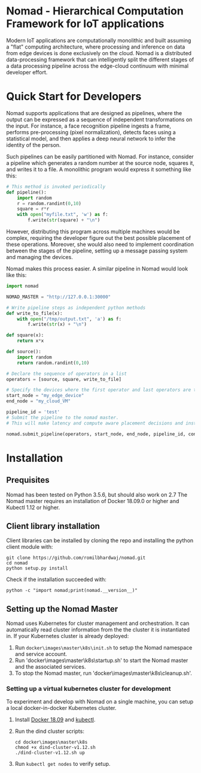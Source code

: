 # Nomad - Hierarchical Computation Framework for IoT applications
Modern IoT applications are computationally monolithic and built assuming a "flat" computing architecture, where processing and inference on data from edge devices is done exclusively on the cloud. Nomad is a distributed data-processing framework that can intelligently split the different stages of a data processing pipeline across the edge-cloud continuum with minimal developer effort.

# Quick Start for Developers
Nomad supports applications that are designed as pipelines, where the output can be expressed as a sequence of independent transformations on the input. For instance, a face recognition  pipeline ingests a frame, performs pre-processing (pixel normalization), detects faces using a statistical model, and then applies a deep neural network to infer the identity of the person.

Such pipelines can be easily partitioned with Nomad. For instance, consider a pipeline which generates a random number at the source node, squares it, and writes it to a file. A monolithic program would express it something like this:
```python
# This method is invoked periodically
def pipeline():
    import random
    r = random.randint(0,10)
    square = r*r
    with open("myfile.txt", 'w') as f:
        f.write(str(square) + "\n")
```

However, distributing this program across multiple machines would be complex, requiring the developer figure out the best possible placement of these operations. Moreover, she would also need to implement coordination between the stages of the pipeline, setting up a message passing system and managing the devices.

Nomad makes this process easier. A similar pipeline in Nomad would look like this:

```python
import nomad

NOMAD_MASTER = "http://127.0.0.1:30000"

# Write pipeline steps as independent python methods
def write_to_file(x):
    with open("/tmp/output.txt", 'a') as f:
        f.write(str(x) + "\n")

def square(x):
    return x*x

def source():
    import random
    return random.randint(0,10)

# Declare the sequence of operators in a list
operators = [source, square, write_to_file]

# Specify the devices where the first operator and last operators are to be placed
start_node = "my_edge_device"
end_node = "my_cloud_VM"

pipeline_id = 'test'
# Submit the pipeline to the nomad master.
# This will make latency and compute aware placement decisions and instantiate the pipeline.

nomad.submit_pipeline(operators, start_node, end_node, pipeline_id, connection_str = NOMAD_MASTER)
```

# Installation
## Prequisites
Nomad has been tested on Python 3.5.6, but should also work on 2.7 The Nomad master requires an installation of Docker 18.09.0 or higher and Kubectl 1.12 or higher.

## Client library installation
Client libraries can be installed by cloning the repo and installing the python client module with:
```
git clone https://github.com/romilbhardwaj/nomad.git
cd nomad
python setup.py install
```

Check if the installation succeeded with:
```
python -c "import nomad;print(nomad.__version__)"
```

## Setting up the Nomad Master
Nomad uses Kubernetes for cluster management and orchestration. It can automatically read cluster information from the the cluster it is instantiated in. If your Kubernetes cluster is already deployed:
 1) Run `docker\images\master\k8s\init.sh` to setup the Nomad namespace and service account.
 2) Run 'docker\images\master\k8s\startup.sh' to start the Nomad master and the associated services.
 3) To stop the Nomad master, run 'docker\images\master\k8s\cleanup.sh'.

### Setting up a virtual kubernetes cluster for development
To experiment and develop with Nomad on a single machine, you can setup a local docker-in-docker Kubernetes cluster.
1) Install [Docker 18.09](https://docs.docker.com/install/) and [kubectl](https://kubernetes.io/docs/tasks/tools/install-kubectl/#install-kubectl).
2) Run the dind cluster scripts: 

    ```
    cd docker\images\master\k8s
    chmod +x dind-cluster-v1.12.sh
    ./dind-cluster-v1.12.sh up
    ```

3) Run `kubectl get nodes` to verify setup.